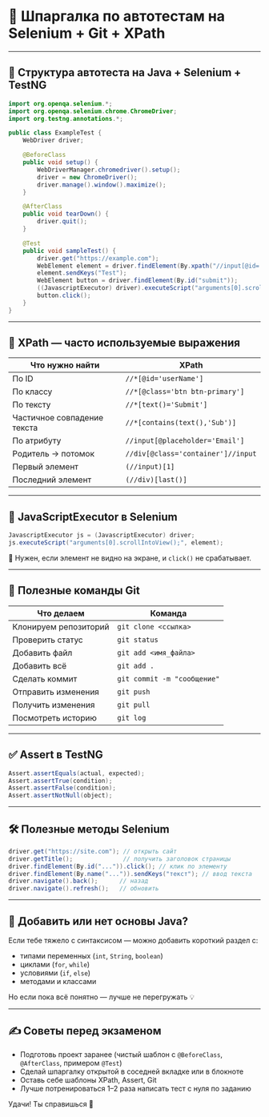 
# 🧪 Шпаргалка по автотестам на Selenium + Git + XPath

---

## 📍 Структура автотеста на Java + Selenium + TestNG

```java
import org.openqa.selenium.*;
import org.openqa.selenium.chrome.ChromeDriver;
import org.testng.annotations.*;

public class ExampleTest {
    WebDriver driver;

    @BeforeClass
    public void setup() {
        WebDriverManager.chromedriver().setup();
        driver = new ChromeDriver();
        driver.manage().window().maximize();
    }

    @AfterClass
    public void tearDown() {
        driver.quit();
    }

    @Test
    public void sampleTest() {
        driver.get("https://example.com");
        WebElement element = driver.findElement(By.xpath("//input[@id='search']"));
        element.sendKeys("Test");
        WebElement button = driver.findElement(By.id("submit"));
        ((JavascriptExecutor) driver).executeScript("arguments[0].scrollIntoView();", button);
        button.click();
    }
}
```

---

## 📜 XPath — часто используемые выражения

| Что нужно найти | XPath |
|-----------------|-------|
| По ID | `//*[@id='userName']` |
| По классу | `//*[@class='btn btn-primary']` |
| По тексту | `//*[text()='Submit']` |
| Частичное совпадение текста | `//*[contains(text(),'Sub')]` |
| По атрибуту | `//input[@placeholder='Email']` |
| Родитель → потомок | `//div[@class='container']//input` |
| Первый элемент | `(//input)[1]` |
| Последний элемент | `(//div)[last()]` |

---

## 🧠 JavaScriptExecutor в Selenium

```java
JavascriptExecutor js = (JavascriptExecutor) driver;
js.executeScript("arguments[0].scrollIntoView();", element);
```

📌 Нужен, если элемент не видно на экране, и `click()` не срабатывает.

---

## 📁 Полезные команды Git

| Что делаем | Команда |
|------------|---------|
| Клонируем репозиторий | `git clone <ссылка>` |
| Проверить статус | `git status` |
| Добавить файл | `git add <имя_файла>` |
| Добавить всё | `git add .` |
| Сделать коммит | `git commit -m "сообщение"` |
| Отправить изменения | `git push` |
| Получить изменения | `git pull` |
| Посмотреть историю | `git log` |

---

## ✅ Assert в TestNG

```java
Assert.assertEquals(actual, expected);
Assert.assertTrue(condition);
Assert.assertFalse(condition);
Assert.assertNotNull(object);
```

---

## 🛠️ Полезные методы Selenium

```java
driver.get("https://site.com"); // открыть сайт
driver.getTitle();              // получить заголовок страницы
driver.findElement(By.id("...")).click(); // клик по элементу
driver.findElement(By.name("...")).sendKeys("текст"); // ввод текста
driver.navigate().back();      // назад
driver.navigate().refresh();   // обновить
```

---

## 🤔 Добавить или нет основы Java?

Если тебе тяжело с синтаксисом — можно добавить короткий раздел с:
- типами переменных (`int`, `String`, `boolean`)
- циклами (`for`, `while`)
- условиями (`if`, `else`)
- методами и классами

Но если пока всё понятно — лучше не перегружать 💡

---

## ✍️ Советы перед экзаменом

- Подготовь проект заранее (чистый шаблон с `@BeforeClass`, `@AfterClass`, примером `@Test`)
- Сделай шпаргалку открытой в соседней вкладке или в блокноте
- Оставь себе шаблоны XPath, Assert, Git
- Лучше потренироваться 1–2 раза написать тест с нуля по заданию

Удачи! Ты справишься 💪
